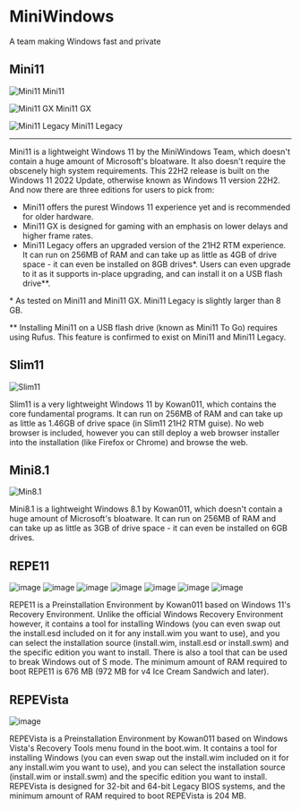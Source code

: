 # MiniWindows
A team making Windows fast and private

## Mini11
![Mini11](https://user-images.githubusercontent.com/59311016/230782837-6f705f68-8fd8-485e-b471-2261a77ab492.png) Mini11

![Mini11 GX](https://user-images.githubusercontent.com/59311016/230782855-f3be8043-9373-429f-b431-d7c2180b0f99.png) Mini11 GX

![Mini11 Legacy](https://user-images.githubusercontent.com/59311016/230782889-84a10544-6bc4-4bb5-b01f-9a7be09c6576.png) Mini11 Legacy

---

Mini11 is a lightweight Windows 11 by the MiniWindows Team, which doesn't contain a huge amount of Microsoft's bloatware. It also doesn't require the obscenely high system requirements. This 22H2 release is built on the Windows 11 2022 Update, otherwise known as Windows 11 version 22H2. And now there are three editions for users to pick from:
- Mini11 offers the purest Windows 11 experience yet and is recommended for older hardware.
- Mini11 GX is designed for gaming with an emphasis on lower delays and higher frame rates.
- Mini11 Legacy offers an upgraded version of the 21H2 RTM experience.
It can run on 256MB of RAM and can take up as little as 4GB of drive space - it can even be installed on 8GB drives*. Users can even upgrade to it as it supports in-place upgrading, and can install it on a USB flash drive**.

<p>* As tested on Mini11 and Mini11 GX. Mini11 Legacy is slightly larger than 8 GB.

** Installing Mini11 on a USB flash drive (known as Mini11 To Go) requires using Rufus. This feature is confirmed to exist on Mini11 and Mini11 Legacy.</p>

## Slim11
![Slim11](https://user-images.githubusercontent.com/59311016/230783023-b089c0ed-afb6-4d31-966d-be7968bc0403.png)

Slim11 is a very lightweight Windows 11 by Kowan011, which contains the core fundamental programs.
It can run on 256MB of RAM and can take up as little as 1.46GB of drive space (in Slim11 21H2 RTM guise). No web browser is included, however you can still deploy a web browser installer into the installation (like Firefox or Chrome) and browse the web.

## Mini8.1
![Min8.1](https://user-images.githubusercontent.com/59311016/230783134-58f807f1-336f-467e-8f26-38ddf7e21524.png)

Mini8.1 is a lightweight Windows 8.1 by Kowan011, which doesn't contain a huge amount of Microsoft's bloatware.
It can run on 256MB of RAM and can take up as little as 3GB of drive space - it can even be installed on 6GB drives.

## REPE11
![image](https://user-images.githubusercontent.com/59311016/230783215-e310aed6-107c-4213-b1aa-2e4835ee4c21.png)
![image](https://user-images.githubusercontent.com/59311016/230783222-c185fdd6-2695-4413-b38b-cfe55cf1707d.png)
![image](https://user-images.githubusercontent.com/59311016/230783228-3cca94ea-16cc-46b3-ad73-6eb3a730f48c.png)
![image](https://user-images.githubusercontent.com/59311016/230783235-fb2c2527-5873-4b36-a727-3d1178cb2be1.png)
![image](https://user-images.githubusercontent.com/59311016/230783239-55b857f1-f929-4088-b30f-fffdefa39f3f.png)
![image](https://user-images.githubusercontent.com/59311016/230783248-7963c13d-d306-459d-9c40-85aaa7ab4622.png)
![image](https://user-images.githubusercontent.com/59311016/230783259-6cf4dcff-7d51-4f0c-b4fd-6d3984d28bca.png)

REPE11 is a Preinstallation Environment by Kowan011 based on Windows 11's Recovery Environment. Unlike the official Windows Recovery Environment however, it contains a tool for installing Windows (you can even swap out the install.esd included on it for any install.wim you want to use), and you can select the installation source (install.wim, install.esd or install.swm) and the specific edition you want to install. There is also a tool that can be used to break Windows out of S mode.
The minimum amount of RAM required to boot REPE11 is 676 MB (972 MB for v4 Ice Cream Sandwich and later).

## REPEVista
![image](https://user-images.githubusercontent.com/59311016/230783308-3ae2459e-15c8-48fa-8ba8-9fb0bb807fb2.png)

REPEVista is a Preinstallation Environment by Kowan011 based on Windows Vista's Recovery Tools menu found in the boot.wim. It contains a tool for installing Windows (you can even swap out the install.wim included on it for any install.wim you want to use), and you can select the installation source (install.wim or install.swm) and the specific edition you want to install.
REPEVista is designed for 32-bit and 64-bit Legacy BIOS systems, and the minimum amount of RAM required to boot REPEVista is 204 MB.
